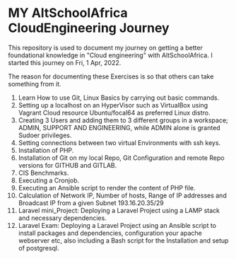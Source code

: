 # MY AltSchoolAfrica CloudEngineering Journey

This repository is used to document my journey on getting a better foundational knowledge in "Cloud engineering" with AltSchoolAfrica. I started this journey on Fri, 1 Apr, 2022. 

The reason for documenting these Exercises is so that others can take something from it.

1. Learn How to use Git, Linux Basics by carrying out basic commands.
2. Setting up a localhost on an HyperVisor such as VirtualBox using Vagrant Cloud resource Ubuntu/focal64 as preferred Linux distro.
3. Creating 3 Users and adding them to 3 different  groups in a workspace; ADMIN, SUPPORT AND ENGINEERING, while ADMIN alone is granted Sudoer privileges.
4. Setting connections between two virtual Environments with ssh keys.
5. Installation of PHP.
6. Installation of Git on my local Repo, Git Configuration and remote Repo versions for GITHUB and GITLAB.
7. CIS Benchmarks.
8. Executing a Cronjob.
9. Executing an Ansible script to render the content of PHP file.
10. Calculation of Network IP, Number of hosts, Range of IP addresses and Broadcast IP from a given Subnet 193.16.20.35/29
11. Laravel mini_Project: Deploying a Laravel Project using a LAMP stack and necessary dependencies.
12. Laravel Exam: Deploying a Laravel Project using an Ansible script to install packages and dependencies, configuration your apache webserver etc, also including a Bash script  for the Installation and setup of postgresql.
